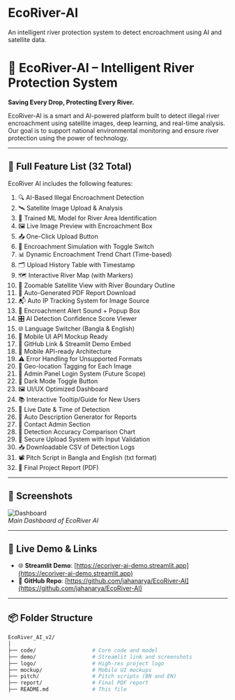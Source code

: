# EcoRiver-AI
An intelligent river protection system to detect encroachment using AI and satellite data.
# 🌊 EcoRiver-AI – Intelligent River Protection System

**Saving Every Drop, Protecting Every River.**

EcoRiver-AI is a smart and AI-powered platform built to detect illegal river encroachment using satellite images, deep learning, and real-time analysis. Our goal is to support national environmental monitoring and ensure river protection using the power of technology.

---

## 🚀 Full Feature List (32 Total)

EcoRiver AI includes the following features:

1. 🔍 AI-Based Illegal Encroachment Detection  
2. 🛰️ Satellite Image Upload & Analysis  
3. 🧠 Trained ML Model for River Area Identification  
4. 🖼️ Live Image Preview with Encroachment Box  
5. 📤 One-Click Upload Button  
6. 🔄 Encroachment Simulation with Toggle Switch  
7. 📊 Dynamic Encroachment Trend Chart (Time-based)  
8. 🗂️ Upload History Table with Timestamp  
9. 🗺️ Interactive River Map (with Markers)  
10. 📍 Zoomable Satellite View with River Boundary Outline  
11. 📁 Auto-Generated PDF Report Download  
12. 📬 Auto IP Tracking System for Image Source  
13. 🚨 Encroachment Alert Sound + Popup Box  
14. 🎛️ AI Detection Confidence Score Viewer  
15. 🌐 Language Switcher (Bangla & English)  
16. 📲 Mobile UI API Mockup Ready  
17. 🔗 GitHub Link & Streamlit Demo Embed  
18. 🧪 Mobile API-ready Architecture  
19. ⚠️ Error Handling for Unsupported Formats  
20. 🧭 Geo-location Tagging for Each Image  
21. 🧰 Admin Panel Login System (Future Scope)  
22. 🌙 Dark Mode Toggle Button  
23. 🖼️ UI/UX Optimized Dashboard  
24. 📚 Interactive Tooltip/Guide for New Users  
25. 📅 Live Date & Time of Detection  
26. 🧾 Auto Description Generator for Reports  
27. 📧 Contact Admin Section  
28. 🎯 Detection Accuracy Comparison Chart  
29. 🔐 Secure Upload System with Input Validation  
30. 📥 Downloadable CSV of Detection Logs  
31. 📽️ Pitch Script in Bangla and English (txt format)  
32. 📄 Final Project Report (PDF)

---

## 📸 Screenshots

![Dashboard](https://raw.githubusercontent.com/jahanarya/EcoRiver-AI/main/demo/dashboard.png)  
*Main Dashboard of EcoRiver AI*

---

## 🔗 Live Demo & Links

- 🌐 **Streamlit Demo**: [https://ecoriver-ai-demo.streamlit.app](https://ecoriver-ai-demo.streamlit.app)  
- 📂 **GitHub Repo**: [https://github.com/jahanarya/EcoRiver-AI](https://github.com/jahanarya/EcoRiver-AI)  

---

## 📦 Folder Structure

```bash
EcoRiver_AI_v2/
│
├── code/                  # Core code and model
├── demo/                  # Streamlit link and screenshots
├── logo/                  # High-res project logo
├── mockup/                # Mobile UI mockups
├── pitch/                 # Pitch scripts (BN and EN)
├── report/                # Final PDF report
├── README.md              # This file

